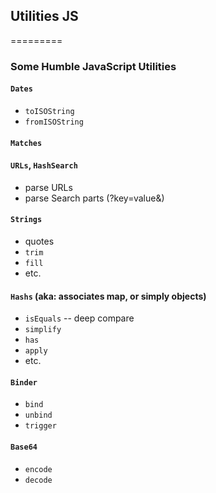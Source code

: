 ## Utilities JS
=========

### Some Humble JavaScript Utilities

#### `Dates`
* `toISOString`
* `fromISOString`

#### `Matches`

#### `URLs`, `HashSearch`
* parse URLs
* parse Search parts (?key=value&)

#### `Strings`
* quotes
* `trim`
* `fill`
* etc.

#### `Hashs` (aka: associates map, or simply objects)
* `isEquals` -- deep compare
* `simplify`
* `has`
* `apply`
* etc.

#### `Binder`
* `bind`
* `unbind`
* `trigger`

#### `Base64`
* `encode`
* `decode`


